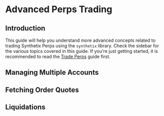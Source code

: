 # Advanced Perps Trading

## Introduction

This guide will help you understand more advanced concepts related to trading Synthetix Perps using the `synthetix` library. Check the sidebar for the various topics covered in this guide. If you're just getting started, it is recommended to read the [Trade Perps](trade_perps.md) guide first.

## Managing Multiple Accounts


## Fetching Order Quotes


## Liquidations

